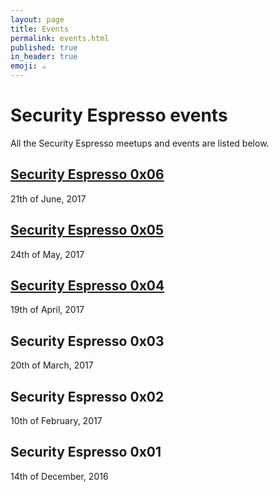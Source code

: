```yaml
---
layout: page
title: Events
permalink: events.html
published: true
in_header: true
emoji: ☕
---
```


# Security Espresso events

All the Security Espresso meetups and events are listed below.

## [Security Espresso 0x06](http://securityespresso.org/security-espresso-0x06.html)
21th of June, 2017

## [Security Espresso 0x05](http://securityespresso.org/security-espresso-0x05.html)
24th of May, 2017

## [Security Espresso 0x04](http://securityespresso.org/security-espresso-0x04.html)
19th of April, 2017

## Security Espresso 0x03
20th of March, 2017

## Security Espresso 0x02
10th of February, 2017

## Security Espresso 0x01
14th of December, 2016
